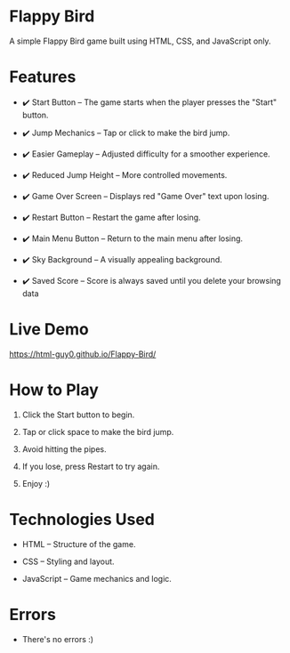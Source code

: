 #  Flappy Bird

A simple Flappy Bird game built using HTML, CSS, and JavaScript only.

 # Features

- ✔️ Start Button – The game starts when the player presses the "Start" button.

- ✔️ Jump Mechanics – Tap or click to make the bird jump.

- ✔️ Easier Gameplay – Adjusted difficulty for a smoother experience.

- ✔️ Reduced Jump Height – More controlled movements.

- ✔️ Game Over Screen – Displays red "Game Over" text upon losing.

- ✔️ Restart Button – Restart the game after losing.

- ✔️ Main Menu Button – Return to the main menu after losing. 

- ✔️ Sky Background – A visually appealing background.

- ✔️ Saved Score – Score is always saved until you delete your browsing data


# Live Demo

https://html-guy0.github.io/Flappy-Bird/

 # How to Play

1. Click the Start button to begin.


2. Tap or click space to make the bird jump.


3. Avoid hitting the pipes.


4. If you lose, press Restart to try again.

  
5. Enjoy :) 
   
 

# Technologies Used

- HTML – Structure of the game.

- CSS – Styling and layout.

- JavaScript – Game mechanics and logic.

# Errors

- There's no errors :)
 

